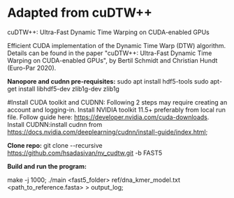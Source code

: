 # Adapted from cuDTW++
cuDTW++: Ultra-Fast Dynamic Time Warping on CUDA-enabled GPUs

Efficient CUDA implementation of the Dynamic Time Warp (DTW) algorithm. Details can be found in the paper "cuDTW++: Ultra-Fast Dynamic Time Warping on CUDA-enabled GPUs", by Bertil Schmidt and Christian Hundt (Euro-Par 2020).



**Nanopore and cudnn pre-requisites:**
sudo apt install hdf5-tools
sudo apt-get install libhdf5-dev zlib1g-dev zlib1g

#Install CUDA toolkit and CUDNN:
Following 2 steps may require creating an account and logging-in.
Install NVIDIA toolkit 11.5+ preferably from local run file. Follow guide here: https://developer.nvidia.com/cuda-downloads.
Install CUDNN:install cudnn from https://docs.nvidia.com/deeplearning/cudnn/install-guide/index.html;

**Clone repo:**
git clone --recursive https://github.com/hsadasivan/nv_cudtw.git -b FAST5

**Build and run the program:**

make -j 1000;
./main <fast5_folder>  ref/dna_kmer_model.txt <path_to_reference.fasta> > output_log;
